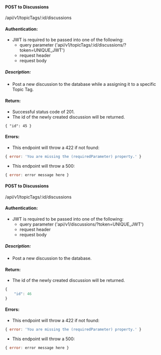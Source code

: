 #### POST to Discussions
/api/v1/topicTags/:id/discussions

#### Authentication:
- JWT is required to be passed into one of the following:
  - query parameter ('api/v1/topicTags/:id/discussions/?token=UNIQUE_JWT')
  - request header
  - request body

##### Description:
- Post a new discussion to the database while a assigning it to a specific Topic Tag.

#### Return:
- Successful status code of 201.
- The id of the newly created discussion will be returned.

`{
    "id": 45
}`

#### Errors:
- This endpoint will throw a 422 if not found:

```javascript
{ error: 'You are missing the (requiredParameter) property.' }
```

- This endpoint will throw a 500:

```javascript
{ error: error message here }
```


#### POST to Discussions
/api/v1/topicTags/:id/discussions

#### Authentication:
- JWT is required to be passed into one of the following:
  - query parameter ('api/v1/discussions/?token=UNIQUE_JWT')
  - request header
  - request body

##### Description:
- Post a new discussion to the database.

#### Return:
- The id of the newly created discussion will be returned.

```javascript
{
    "id": 46
}
```

#### Errors:
- This endpoint will throw a 422 if not found:

```javascript
{ error: 'You are missing the (requiredParameter) property.' }
```

- This endpoint will throw a 500:

```javascript
{ error: error message here }
```
